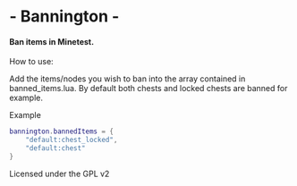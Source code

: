 # - Bannington -
#### Ban items in Minetest.

How to use:

Add the items/nodes you wish to ban into the array contained in banned_items.lua. By default both chests and locked chests are banned for example.

Example
```lua
bannington.bannedItems = {
	"default:chest_locked",
	"default:chest"
}
```

Licensed under the GPL v2
